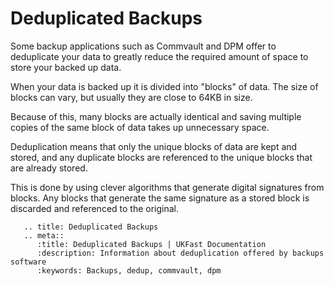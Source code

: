 # Deduplicated Backups
Some backup applications such as Commvault and DPM offer to deduplicate your data to greatly reduce the required amount of space to store your backed up data.

When your data is backed up it is divided into "blocks" of data. The size of blocks can vary, but usually they are close to 64KB in size.

Because of this, many blocks are actually identical and saving multiple copies of the same block of data takes up unnecessary space.

Deduplication means that only the unique blocks of data are kept and stored, and any duplicate blocks are referenced to the unique blocks that are already stored.

This is done by using clever algorithms that generate digital signatures from blocks. Any blocks that generate the same signature as a stored block is discarded and referenced to the original.

```eval_rst
   .. title: Deduplicated Backups
   .. meta::
      :title: Deduplicated Backups | UKFast Documentation
      :description: Information about deduplication offered by backups software 
      :keywords: Backups, dedup, commvault, dpm
```
